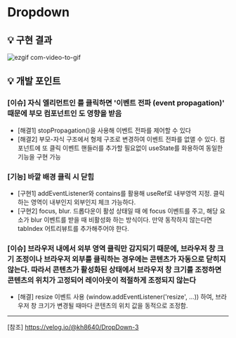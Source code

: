 # Dropdown
## 💡 구현 결과
![ezgif com-video-to-gif](https://github.com/saul-atomrigs/uiux-component-libraries/assets/82362278/f5fd90ba-04fb-4a63-9b3f-a0ad22771790)


## 💡 개발 포인트

### [이슈] 자식 엘리먼트인 <Content> 를 클릭하면 '이벤트 전파 (event propagation)' 때문에 부모 컴포넌트인 <Layer> 도 영향을 받음
- [해결1] stopPropagation()을 사용해 이벤트 전파를 제어할 수 있다
- [해결2] 부모-자식 구조에서 형제 구조로 변경하여 이벤트 전파를 없앨 수 있다. <Content> 컴포넌트에 또 클릭 이벤트 핸들러를 추가할 필요없이 useState를 화용하여 동일한 기능을 구현 가능

### [기능] 바깥 배경 클릭 시 닫힘
- [구현1] addEventListener와 contains를 활용해 useRef로 내부영역 지정. 클릭하는 영역이 내부인지 외부인지 체크 가능하다.
- [구현2] focus, blur. 드롭다운이 활성 상태일 때 <Content>에 focus 이벤트를 주고, 해당 요소가 blur 이벤트를 받을 때 비활성화 하는 방식이다. 만약 동작하지 않는다면 tabIndex 어트리뷰트를 추가해주어야 한다.

### [이슈] 브라우저 내에서 외부 영역 클릭만 감지되기 때문에, 브라우저 창 크기 조정이나 브라우저 외부를 클릭하는 경우에는 콘텐츠가 자동으로 닫히지 않는다. 따라서 콘텐츠가 활성화된 상태에서 브라우저 창 크기를 조정하면 콘텐츠의 위치가 고정되어 레이아웃이 적절하게 조정되지 않는다
- [해결] resize 이벤트 사용 (window.addEventListener('resize', ...)) 하여, 브라우저 창 크기가 변경될 때마다 콘텐츠의 위치 값을 동적으로 조정함.

---
[참조] https://velog.io/@kh8640/DropDown-3
